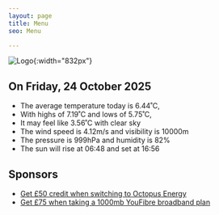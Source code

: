 ```yaml
---
layout: page
title: Menu
seo: Menu

---
```


![Logo](/images/logo.jpg){:width="832px"}

<!-- weather_marker starts -->
## On Friday, 24 October 2025

- The average temperature today is 6.44˚C,
- With highs of 7.19˚C and lows of 5.75˚C,
- It may feel like 3.56˚C with clear sky
- The wind speed is 4.12m/s and visibility is 10000m
- The pressure is 999hPa and humidity is 82%
- The sun will rise at 06:48 and set at 16:56

<!-- weather_marker ends -->

## Sponsors

- [Get £50 credit when switching to Octopus Energy](https://bit.ly/3oD1nnS)
- [Get £75 when taking a 1000mb YouFibre broadband plan](https://aklam.io/91zWhU?)

